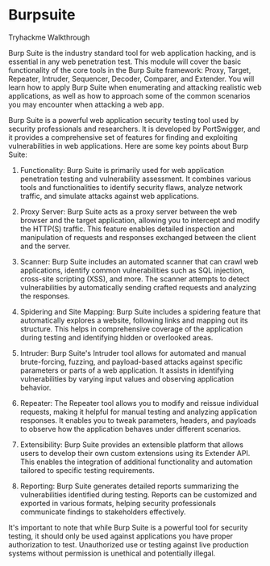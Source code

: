 # Burpsuite
Tryhackme Walkthrough

Burp Suite is the industry standard tool for web application hacking, and is essential in any web penetration test.
This module will cover the basic functionality of the core tools in the Burp Suite framework: Proxy, Target, Repeater, Intruder, Sequencer, Decoder, Comparer, and Extender. You will learn how to apply Burp Suite when enumerating and attacking realistic web applications, as well as how to approach some of the common scenarios you may encounter when attacking a web app.

Burp Suite is a powerful web application security testing tool used by security professionals and researchers. It is developed by PortSwigger, and it provides a comprehensive set of features for finding and exploiting vulnerabilities in web applications. Here are some key points about Burp Suite:

1. Functionality: Burp Suite is primarily used for web application penetration testing and vulnerability assessment. It combines various tools and functionalities to identify security flaws, analyze network traffic, and simulate attacks against web applications.

2. Proxy Server: Burp Suite acts as a proxy server between the web browser and the target application, allowing you to intercept and modify the HTTP(S) traffic. This feature enables detailed inspection and manipulation of requests and responses exchanged between the client and the server.

3. Scanner: Burp Suite includes an automated scanner that can crawl web applications, identify common vulnerabilities such as SQL injection, cross-site scripting (XSS), and more. The scanner attempts to detect vulnerabilities by automatically sending crafted requests and analyzing the responses.

4. Spidering and Site Mapping: Burp Suite includes a spidering feature that automatically explores a website, following links and mapping out its structure. This helps in comprehensive coverage of the application during testing and identifying hidden or overlooked areas.

5. Intruder: Burp Suite's Intruder tool allows for automated and manual brute-forcing, fuzzing, and payload-based attacks against specific parameters or parts of a web application. It assists in identifying vulnerabilities by varying input values and observing application behavior.

6. Repeater: The Repeater tool allows you to modify and reissue individual requests, making it helpful for manual testing and analyzing application responses. It enables you to tweak parameters, headers, and payloads to observe how the application behaves under different scenarios.

7. Extensibility: Burp Suite provides an extensible platform that allows users to develop their own custom extensions using its Extender API. This enables the integration of additional functionality and automation tailored to specific testing requirements.

8. Reporting: Burp Suite generates detailed reports summarizing the vulnerabilities identified during testing. Reports can be customized and exported in various formats, helping security professionals communicate findings to stakeholders effectively.

It's important to note that while Burp Suite is a powerful tool for security testing, it should only be used against applications you have proper authorization to test. Unauthorized use or testing against live production systems without permission is unethical and potentially illegal.
